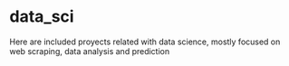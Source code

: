 # data_sci
Here are included proyects related with data science, mostly focused on web scraping, data analysis and prediction

